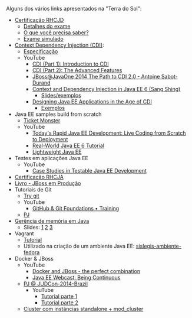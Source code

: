 Alguns dos vários links apresentados na "Terra do Sol":

* [Certificação RHCJD](http://www.redhat.com/en/services/certification/rhcjd)
  * [Detalhes do exame](http://www.redhat.com/en/services/training/ex225-red-hat-jboss-certified-developer-exam)
  * [O que você precisa saber?](http://www.redhat.com/en/services/training/ex225-red-hat-jboss-certified-developer-exam#NeedToKnow)
  * [Exame simulado](http://www.redhat.com/en/resources/jboss-certified-developer-trial-exam)
* [Context Dependency Injection (CDI)](http://docs.oracle.com/javaee/6/tutorial/doc/giwhb.html): 
  * [Especificação](http://cdi-spec.org/)
  * YouTube
    * [CDI (Part 1): Introduction to CDI](https://www.youtube.com/watch?v=E0lhfKIHclc)
    * [CDI (Part 2): The Advanced Features](https://www.youtube.com/watch?v=LFDSPWI9zV4)
    * [JBoss@JavaOne 2014 The Path to CDI 2.0 - Antoine Sabot-Durand](https://www.youtube.com/watch?v=RynnZPsQdxM)
    * [Context and Dependency Injection in Java EE 6 (Sang Shing)](https://www.youtube.com/watch?v=ZKpUoatSkTc)
      * [Slides/exemplos](http://www.javapassion.com/jugtalks/)
    * [Designing Java EE Applications in the Age of CDI](https://www.youtube.com/watch?v=MwKlASN5g2s)
      * [Exemplos](https://github.com/mgraciano/javaone-2012)
* Java EE samples build from scratch
  * [Ticket Monster](http://www.jboss.org/ticket-monster/)
  * YouTube
    * [Today's Rapid Java EE Development: Live Coding from Scratch to Deployment](https://www.youtube.com/watch?v=Jdkv4CbdO2E)
    * [Real-World Java EE 6 Tutorial](https://www.youtube.com/watch?v=8E3Ry-6xqj4)
    * [Lightweight Java EE](https://www.youtube.com/watch?v=p4uSu_NvwCE)
* Testes em aplicações Java EE
  * YouTube
    * [Case Studies in Testable Java EE Development](https://www.youtube.com/watch?v=WOFUH_R0sAg)
* [Certificação RHCJA](http://www.redhat.com/en/services/certification/rhcsa)
* [Livro - JBoss em Produção](http://github.com/paulojeronimo/livro-jboss)
* Tutoriais de Git
  * [Try git](https://www.codeschool.com/courses/try-git)
  * YouTube
    * [GitHub & Git Foundations • Training](https://www.youtube.com/playlist?list=PLg7s6cbtAD15G8lNyoaYDuKZSKyJrgwB-)
  * [PJ](http://a.paulojeronimo.info/tutoriais/git/index.html)
* [Gerência de memória em Java](http://www.argonavis.com.br/cursos/java/j190/TutorialGerenciaMemoriaJava.pdf)
  * Slides: [1](http://www.argonavis.com.br/cursos/java/j100/java-5-mem-1.pdf) [2](http://www.argonavis.com.br/cursos/java/j100/java-5-mem-2.pdf) [3](http://www.argonavis.com.br/cursos/java/j100/java-5-mem-3.pdf)
* Vagrant 
  * [Tutorial](http://paulojeronimo.github.io/tutorial-vagrant)
  * Utilizado na criação de um ambiente Java EE: [sislegis-ambiente-fedora](http://github.com/pensandoodireito/sislegis-ambiente-fedora)
* Docker & JBoss
  * YouTube
    * [Docker and JBoss - the perfect combination](https://www.youtube.com/watch?v=4uQ6gR_xZhE)
    * [Java EE Webcast: Being Continuous](https://www.youtube.com/watch?v=zPeuImVPybQ)
  * [PJ @ JUDCon-2014-Brazil](http://paulojeronimo.github.io/JUDCon-2014-Brazil/tutorial.html)
    * YouTube
      * [Tutorial parte 1](https://www.youtube.com/watch?v=Y41E2kabT9g&list=UUozHTIfI0DW9VGSJuqKeQug)
      * [Tutorial parte 2](https://www.youtube.com/watch?v=psC_PPdkm7E&list=UUozHTIfI0DW9VGSJuqKeQug)
  * [Cluster com instâncias standalone + mod_cluster](https://twitter.com/wildflyas/status/501445758940635136)
